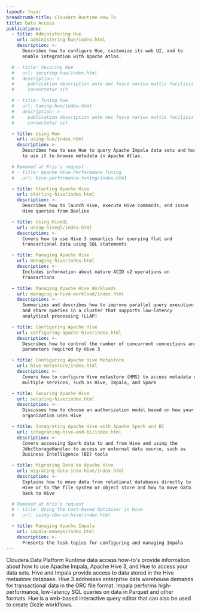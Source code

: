 ```yaml
---
layout: foyer
breadcrumb-title: Cloudera Runtime How To
title: Data Access
publications:
  - title: Administering Hue
    url: administering-hue/index.html
    description: >-
      Describes how to configure Hue, customize its web UI, and to
      enable integration with Apache Atlas.

  # - title: Securing Hue
  #   url: securing-hue/index.html
  #   description: >-
  #     publication description ante nec fusce varius mattis facilisis
  #     consectetur sit

  # - title: Tuning Hue
  #   url: tuning-hue/index.html
  #   description: >-
  #     publication description ante nec fusce varius mattis facilisis
  #     consectetur sit

  - title: Using Hue
    url: using-hue/index.html
    description: >-
      Describes how to use Hue to query Apache Impala data sets and how
      to use it to browse metadata in Apache Atlas.

  # Removed at Kris's request
  # - title: Apache Hive Performance Tuning
  #   url: hive-performance-tuning/index.html

  - title: Starting Apache Hive
    url: starting-hive/index.html
    description: >-
      Describes how to launch Hive, execute Hive commands, and issue
      Hive queries from Beeline

  - title: Using HiveQL
    url: using-hiveql/index.html
    description: >-
      Covers how to use Hive 3 semantics for querying flat and
      transactional data using SQL statements

  - title: Managing Apache Hive
    url: managing-hive/index.html
    description: >-
      Includes information about mature ACID v2 operations on
      transactions

  - title: Managing Apache Hive Workloads
    url: managing-a-hive-workload/index.html
    description: >-
      Summarizes and describes how to improve parallel query execution
      and share queries in a cluster that supports low-latency
      analytical processing (LLAP)

  - title: Configuring Apache Hive
    url: configuring-apache-hive/index.html
    description: >-
      Describes how to control the number of concurrent connections and
      parameters required by Hive 3

  - title: Configuring Apache Hive Metastore
    url: hive-metastore/index.html
    description: >-
      Covers how to configure Hive metastore (HMS) to access metadata of
      multiple services, such as Hive, Impala, and Spark

  - title: Securing Apache Hive
    url: securing-hive/index.html
    description: >-
      Discusses how to choose an authorization model based on how your
      organization uses Hive

  - title: Integrating Apache Hive with Apache Spark and BI
    url: integrating-hive-and-bi/index.html
    description: >-
      Covers accessing Spark data to and from Hive and using the
      JdbcStorageHandler to access an external data source, such as
      Business Intelligence (BI) tools

  - title: Migrating Data to Apache Hive
    url: migrating-data-into-hive/index.html
    description: >-
      Explains how to move data from relational databases directly to
      Hive or to the file system or object store and how to move data
      back to Hive

  # Removed at Kris's request
  # - title: Using the Cost-based Optimizer in Hive
  #   url: using-cbo-in-hive/index.html

  - title: Managing Apache Impala
    url: impala-manage/index.html
    description: >-
      Presents the task topics for configuring and managing Impala
---
```

Cloudera Data Platform Runtime data access how-to's provide information
about how to use Apache Impala, Apache Hive 3, and Hue to access your
data sets. Hive and Impala provide access to data stored in the Hive
metastore database. Hive 3 addresses enterprise data warehouse demands
for transactional data in the ORC file format. Impala performs
high-performance, low-latency SQL queries on data in Parquet and other
formats. Hue is a web-based interactive query editor that can also be
used to create Oozie workflows.
